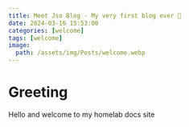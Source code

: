 ```yaml
---
title: Meet Jso Blog - My very first blog ever 🌟
date: 2024-03-16 15:53:00 
categories: [welcome]
tags: [welcome]
image: 
  path: /assets/img/Posts/welcome.webp
---
```


# Greeting
Hello and welcome to my homelab docs site

